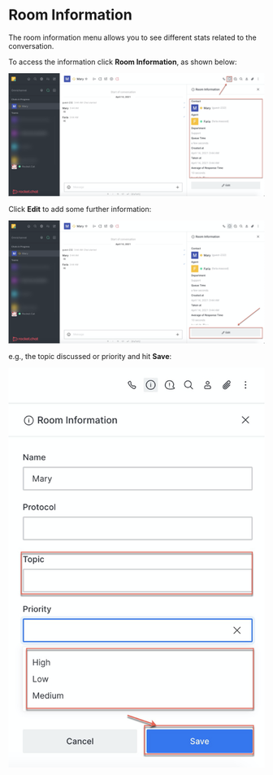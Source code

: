 # Room Information

The room information menu allows you to see different stats related to the conversation.

To access the information click **Room Information**, as shown below:

![](<../../../../.gitbook/assets/image (318).png>)

Click **Edit** to add some further information:

![](<../../../../.gitbook/assets/image (319).png>)

e.g., the topic discussed or priority and hit **Save**:

![](<../../../../.gitbook/assets/image (320).png>)
